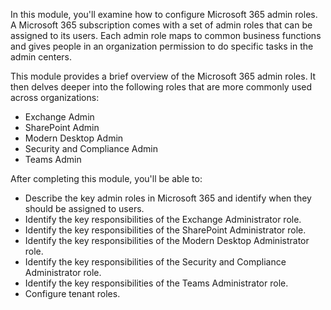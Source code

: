 In this module, you'll examine how to configure Microsoft 365 admin roles. A Microsoft 365 subscription comes with a set of admin roles that can be assigned to its users. Each admin role maps to common business functions and gives people in an organization permission to do specific tasks in the admin centers.

This module provides a brief overview of the Microsoft 365 admin roles. It then delves deeper into the following roles that are more commonly used across organizations:

 -  Exchange Admin
 -  SharePoint Admin
 -  Modern Desktop Admin
 -  Security and Compliance Admin
 -  Teams Admin

After completing this module, you'll be able to:

 -  Describe the key admin roles in Microsoft 365 and identify when they should be assigned to users.
 -  Identify the key responsibilities of the Exchange Administrator role.
 -  Identify the key responsibilities of the SharePoint Administrator role.
 -  Identify the key responsibilities of the Modern Desktop Administrator role.
 -  Identify the key responsibilities of the Security and Compliance Administrator role.
 -  Identify the key responsibilities of the Teams Administrator role.
 -  Configure tenant roles.


